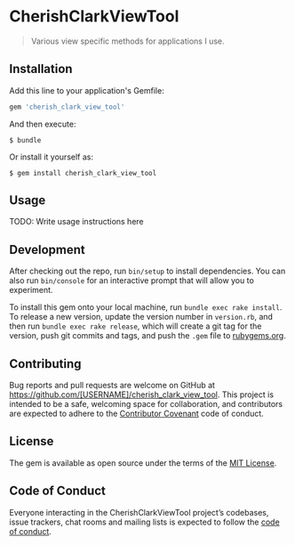 # CherishClarkViewTool

> Various view specific methods for applications I use.



## Installation

Add this line to your application's Gemfile:

```ruby
gem 'cherish_clark_view_tool'
```

And then execute:

    $ bundle

Or install it yourself as:

    $ gem install cherish_clark_view_tool

## Usage

TODO: Write usage instructions here

## Development

After checking out the repo, run `bin/setup` to install dependencies. You can also run `bin/console` for an interactive prompt that will allow you to experiment.

To install this gem onto your local machine, run `bundle exec rake install`. To release a new version, update the version number in `version.rb`, and then run `bundle exec rake release`, which will create a git tag for the version, push git commits and tags, and push the `.gem` file to [rubygems.org](https://rubygems.org).

## Contributing

Bug reports and pull requests are welcome on GitHub at https://github.com/[USERNAME]/cherish_clark_view_tool. This project is intended to be a safe, welcoming space for collaboration, and contributors are expected to adhere to the [Contributor Covenant](http://contributor-covenant.org) code of conduct.

## License

The gem is available as open source under the terms of the [MIT License](https://opensource.org/licenses/MIT).

## Code of Conduct

Everyone interacting in the CherishClarkViewTool project’s codebases, issue trackers, chat rooms and mailing lists is expected to follow the [code of conduct](https://github.com/[USERNAME]/cherish_clark_view_tool/blob/master/CODE_OF_CONDUCT.md).

